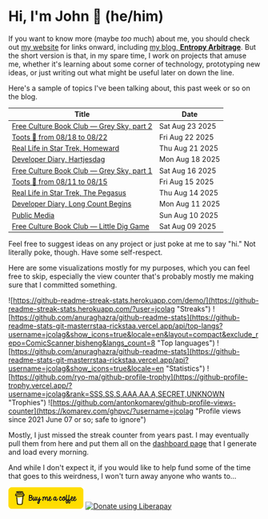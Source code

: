 # Hi, I'm John 👋 (he/him)

If you want to know more (maybe *too* much) about me, you should check out [my website](https://john.colagioia.net/) for links onward, including [my blog, **Entropy Arbitrage**](https://john.colagioia.net/blog).  But the short version is that, in my spare time, I work on projects that amuse me, whether it's learning about some corner of technology, prototyping new ideas, or just writing out what might be useful later on down the line.

Here's a sample of topics I've been talking about, this past week or so on the blog.

|Title|Date|
|-----|-------|
|[Free Culture Book Club — Grey Sky, part 2](https://john.colagioia.net/blog/2025/08/23/grey-sky-2.html)|Sat Aug 23 2025|
|[Toots 🦣 from 08/18 to 08/22](https://john.colagioia.net/blog/2025/08/22/week.html)|Fri Aug 22 2025|
|[Real Life in Star Trek, Homeward](https://john.colagioia.net/blog/2025/08/21/homeward.html)|Thu Aug 21 2025|
|[Developer Diary, Hartjesdag](https://john.colagioia.net/blog/2025/08/18/hearts.html)|Mon Aug 18 2025|
|[Free Culture Book Club — Grey Sky, part 1](https://john.colagioia.net/blog/2025/08/16/grey-sky-1.html)|Sat Aug 16 2025|
|[Toots 🦣 from 08/11 to 08/15](https://john.colagioia.net/blog/2025/08/15/week.html)|Fri Aug 15 2025|
|[Real Life in Star Trek, The Pegasus](https://john.colagioia.net/blog/2025/08/14/pegasus.html)|Thu Aug 14 2025|
|[Developer Diary, Long Count Begins](https://john.colagioia.net/blog/2025/08/11/long-count.html)|Mon Aug 11 2025|
|[Public Media](https://john.colagioia.net/blog/2025/08/10/public-media.html)|Sun Aug 10 2025|
|[Free Culture Book Club — Little Dig Game](https://john.colagioia.net/blog/2025/08/09/dig-game.html)|Sat Aug 09 2025|

Feel free to suggest ideas on any project or just poke at me to say "hi." Not literally poke, though. Have some self-respect.

Here are some visualizations mostly for my purposes, which you can feel free to skip, especially the view counter that's probably mostly me making sure that I committed something.

![https://github-readme-streak-stats.herokuapp.com/demo/](https://github-readme-streak-stats.herokuapp.com/?user=jcolag "Streaks")
![https://github.com/anuraghazra/github-readme-stats](https://github-readme-stats-git-masterrstaa-rickstaa.vercel.app/api/top-langs?username=jcolag&show_icons=true&locale=en&layout=compact&exclude_repo=ComicScanner,bisheng&langs_count=8 "Top languages")
![https://github.com/anuraghazra/github-readme-stats](https://github-readme-stats-git-masterrstaa-rickstaa.vercel.app/api?username=jcolag&show_icons=true&locale=en "Statistics")
![https://github.com/ryo-ma/github-profile-trophy](https://github-profile-trophy.vercel.app/?username=jcolag&rank=SSS,SS,S,AAA,AA,A,SECRET,UNKNOWN "Trophies")
![https://github.com/antonkomarev/github-profile-views-counter](https://komarev.com/ghpvc/?username=jcolag "Profile views since 2021 June 07 or so; safe to ignore")

Mostly, I just missed the streak counter from years past.  I may eventually pull them from here and put them all on the [dashboard page](https://github.com/jcolag/dash) that I generate and load every morning.

And while I don't expect it, if you would like to help fund some of the time that goes to this weirdness, I won't turn away anyone who wants to...

[<img src="images/default-yellow.png" alt="Buy Me a Coffee" width="150px"/>](https://www.buymeacoffee.com/jcolag)
<a href="https://liberapay.com/jcolag/donate"><img alt="Donate using Liberapay" src="https://liberapay.com/assets/widgets/donate.svg"></a>
